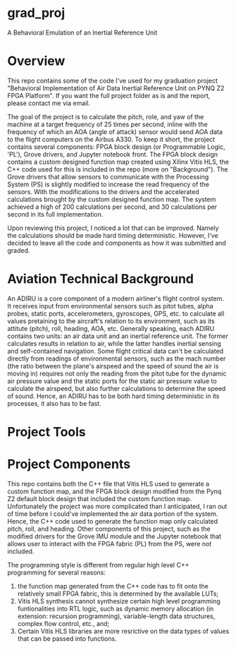 # grad_proj
A Behavioral Emulation of an Inertial Reference Unit

# Overview
This repo contains some of the code I've used for my graduation project "Behavioral Implementation of Air Data Inertial Reference Unit on PYNQ Z2 FPGA Platform". If you want the full project folder as is and the report, please contact me via email.

The goal of the project is to calculate the pitch, role, and yaw of the machine at a target frequency of 25 times per second, inline with the frequency of which an AOA (angle of attack) sensor would send AOA data to the flight computers on the Airbus A330. To keep it short, the project contains several components: FPGA block design (or Programmable Logic, 'PL'), Grove drivers, and Jupyter notebook front. The FPGA block design contains a custom designed function map created using Xilinx Vitis HLS, the C++ code used for this is included in the repo (more on "Background"). The Grove drivers that allow sensors to communicate with the Processing System (PS) is slightly modified to increase the read frequency of the sensors. With the modifications to the drivers and the accelerated calculations brought by the custom designed function map. The system achieved a high of 200 calculations per second, and 30 calculations per second in its full implementation.

Upon reviewing this project, I noticed a lot that can be improved. Namely the calculations should be made hard timing deterministic. However, I've decided to leave all the code and components as how it was submitted and graded.

# Aviation Technical Background
An ADIRU is a core component of a modern airliner's flight control system. It receives input from environmental sensors such as pitot tubes, alpha probes, static ports, accelerometers, gyroscopes, GPS, etc. to calculate all values pretaining to the aircraft's relation to its environment, such as its attitute (pitch), roll, heading, AOA, etc. Generally speaking, each ADIRU contains two units: an air data unit and an inertial reference unit. The former calculates results in relation to air, while the latter handles inertial sensing and self-contained navigation. Some flight critical data can't be calculated directly from readings of environmental sensors, such as the mach number (the ratio between the plane's airspeed and the speed of sound the air is moving in) requires not only the reading from the pitot tube for the dynamic air pressure value and the static ports for the static air pressure value to calculate the airspeed, but also further calculations to determine the speed of sound. Hence, an ADIRU has to be both hard timing deterministic in its processes, it also has to be fast.

# Project Tools

# Project Components
This repo contains both the C++ file that Vitis HLS used to generate a custom function map, and the FPGA block design modified from the Pynq Z2 default block design that included the custom function map. Unfortunately the project was more complicated than I anticipated, I ran out of time before I could've implemented the air data portion of the system. Hence, the C++ code used to generate the function map only calculated pitch, roll, and heading. Other components of this project, such as the modified drivers for the Grove IMU module and the Jupyter notebook that allows user to interact with the FPGA fabric (PL) from the PS, were not included. 

The programming style is different from regular high level C++ programming for several reasons: 
1) the function map generated from the C++ code has to fit onto the relatively small FPGA fabric, this is determined by the available LUTs;
2) Vitis HLS synthesis cannot synthesize certain high level programming funtionalities into RTL logic, such as dynamic memory allocation (in extension: recursion programming), variable-length data structures, complex flow control, etc., and;
3) Certain Vitis HLS libraries are more resrictive on the data types of values that can be passed into functions.
